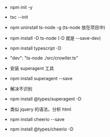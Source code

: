 - npm init -y
- tsc --init
- npm uninstall ts-node -g (ts-node 放在项目中)
- npm install -D ts-node (-D 就是 --save-dev)
- npm install typescript -D
- "dev": "ts-node ./src/crowller.ts"

- 安装 superagent 工具
- npm install superagent --save
- 解决不识别
- npm install @types/superagent -D

- 类似 jquery 的语法，分析 html
- npm install cheerio --save
- npm install @types/cheerio -D
